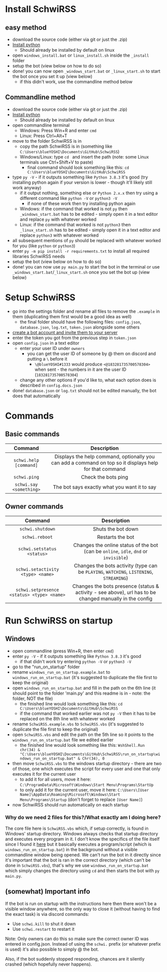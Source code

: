 # Install SchwiRSS
## easy method
- download the source code (either via git or just the .zip)
- [Install python](https://www.python.org/downloads/)
	- Should already be installed by default on linux
- open `windows_install.bat` or `linux_install.sh` inside the `_install` folder
- setup the bot (view below on how to do so)
- done! you can now open `_windows_start.bat` or `_linux_start.sh` to start the bot once you set it up (view below)
	- if this didn't work, use the commandline method below

## Commandline method
- download the source code (either via git or just the .zip)
- [Install python](https://www.python.org/downloads/)
	- Should already be installed by default on linux
- open commandline terminal
	- Windows: Press Win+R and enter `cmd`
	- Linux: Press Ctrl+Alt+T
- move to the folder SchwiRSS is in
	- copy the path SchwiRSS is in (something like `C:\Users\blueYOSHI\Documents\GitHub\SchwiRSS`)
	- Windows/Linux: type `cd ` and insert the path (note: some Linux terminals use Ctrl+Shift+V to paste)
		- final command should look something like this: `cd C:\Users\blueYOSHI\Documents\GitHub\SchwiRSS`
- type `py -V` - if it outputs something like `Python 3.8.3` it's good (try installing python again if your version is lower - though it'll likely still work anyway)
	- if it output nothing, something else or `Python 2.x.x` then try using a different command like `python -V` or `python3 -V`
		- if none of these work then try installing python again
	- Windows: if the command that worked is not `py` then `_windows_start.bat` has to be edited - simply open it in a text editor and replace `py` with whatever worked
	- Linux: if the command that worked is not `python3` then `_linux_start.sh` has to be edited - simply open it in a text editor and replace `python3` with whatever worked
- all subsequent mentions of `py` should be replaced with whatever worked for you (like `python` or `python3`)
- enter `py -m pip install -r requirements.txt` to install all required libraries SchwiRSS needs
- setup the bot (view below on how to do so)
- done! you can now use `py main.py` to start the bot in the terminal or use `_windows_start.bat`/`_linux_start.sh` once you set the bot up (view below)

# Setup SchwiRSS
- go into the settings folder and rename all files to remove the `.example` in them (duplicating them first would be a good idea as well)
	- the final folder should have the following files: `config.json`, `database.json`, `log.txt`, `token.json` alongside some others
- [create a bot account and invite them to your server](https://discordpy.readthedocs.io/en/latest/discord.html)
- enter the token you got from the previous step in `token.json`
- open `config.json` in a text editor
	- enter your user ID under `owners`
		- you can get the user ID of someone by @ them on discord and putting a `\` before it
			- `\@blueYOSHI#1333` would produce `<@183281735700578304>` when sent - the numbers in it are the user ID (`183281735700578304`)
	- change any other options if you'd like to, what each option does is described in `config.docs.json`
- done! `database.json` or `log.txt` should not be edited manually, the bot does that automatically

# Commands
## Basic commands
|   Command                                  |   Description                                                                                           |
| :----------------------------------------: | :-----------------------------------------------------------------------------------------------------: |
| `schwi.help [command]`                     | Displays the help command, optionally you can add a command on top so it displays help for that command |
| `schwi.ping`                               | Check the bots ping                                                                                     |
| `schwi.say <something>`                    | The bot says exactly what you want it to say                                                            |

## Owner commands
|   Command                                  |   Description                                                                                           |
| :----------------------------------------: | :-----------------------------------------------------------------------------------------------------: |
| `schwi.shutdown`                           | Shuts the bot down                                                                                      |
| `schwi.reboot`                             | Restarts the bot                                                                                        |
| `schwi.setstatus <status>`                 | Changes the online status of the bot (can be `online`, `idle`, `dnd` or `invisible`)                    |
| `schwi.setactivity <type> <name>`          | Changes the bots activity (type can be `PLAYING`, `WATCHING`, `LISTENING`, `STREAMING`)                 |
| `schwi.setpresence <status> <type> <name>` | Changes the bots presence (status & activity - see above), url has to be changed manually in the config |

# Run SchwiRSS on startup
## Windows
- open commandline (press Win+R, then enter `cmd`)
- enter `py -V` - if it outputs something like `Python 3.8.3` it's good
	- if that didn't work try entering `python -V` or `python3 -V`
- go to the "run_on_startup" folder
- rename `windows_run_on_startup.example.bat` to `windows_run_on_startup.bat` (it's suggested to duplicate the file first to keep the original)
- open `windows_run_on_startup.bat` and fill in the path on the 6th line (it should point to the folder 'main.py' and this readme is in - note: the folder, NOT the file)
	- the finished line would look something like this: `cd C:\Users\blueYOSHI\Documents\GitHub\SchwiRSS`
	- if the command that worked earlier was not `py -V` then it has to be replaced on the 8th line with whatever worked
- rename `SchwiRSS.example.vbs` to `SchwiRSS.vbs` (it's suggested to duplicate the file first to keep the original)
- open `SchwiRSS.vbs` and edit the path on the 5th line so it points to the `windows_run_on_startup.bat` file we edited earlier
	- the finished line would look something like this: `WshShell.Run chr(34) & "C:\Users\blueYOSHI\Documents\GitHub\SchwiRSS\run_on_startup\windows_run_on_startup.bat" & Chr(34), 0`
- then move `SchwiRSS.vbs` to the windows startup directory - there are two of those, one which executes the script for every user and one that only executes it for the current user
	- to add it for all users, move it here: `C:\ProgramData\Microsoft\Windows\Start Menu\Programs\StartUp`
	- to only add it for the current user, move it here: `C:\Users\[User Name]\AppData\Roaming\Microsoft\Windows\Start Menu\Programs\Startup` (don't forget to replace `[User Name]`)
- now SchwiRSS should run automatically on each startup

### Why do we need 2 files for this?/What exactly am I doing here?
The core file here is `SchwiRSS.vbs` which, if setup correctly, is found in Windows' startup directory. Windows always checks that startup directory and executes every program in it. I don't know the specifics of the file itself since I found it [here](https://www.winhelponline.com/blog/run-bat-files-invisibly-without-displaying-command-prompt/) but it basically executes a program/script (which is `windows_run_on_startup.bat`) in the background without a visible commandline window being opened. We can't run the bot in it directly since it's important that the bot is ran in the correct directory (which can't be done in `SchwiRSS.vbs`), that's why we use `windows_run_on_startup.bat` which simply changes the directory using `cd` and then starts the bot with `py main.py`.

## (somewhat) Important info
If the bot is run on startup with the instructions here then there won't be a visible window anywhere, so the only way to close it (without having to find the exact task) is via discord commands:
- Use `schwi.kill` to shut it down
- Use `schwi.restart` to restart it

Note: Only owners can do this so make sure the correct owner ID was entered in config.json.
Instead of using the `schwi.` prefix (or whatever prefix is used) it's also possible to simply @ the bot.

Also, if the bot suddenly stopped responding, chances are it silently crashed (which hopefully never happens).